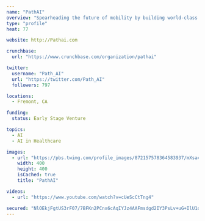 ```yaml
---
name: "PathAI"
overview: "Spearheading the future of mobility by building world-class autonomous driving technology - safely, reliably, and at scale"
type: "profile"
heat: 77

website: http://Pathai.com

crunchbase:
  url: "https://www.crunchbase.com/organization/pathai"

twitter:
  username: "Path_AI"
  url: "https://twitter.com/Path_AI"
  followers: 797

locations:
  - Fremont, CA

funding:
  status: Early Stage Venture

topics:
  - AI
  - AI in Healthcare

images:
  - url: "https://pbs.twimg.com/profile_images/872157578364583937/mXsacVHf_400x400.jpg"
    width: 400
    height: 400
    isCached: true
    title: "PathAI"

videos:
  - url: "https://www.youtube.com/watch?v=cUeScCtTng4"

secured: "NlOEkjFgtUS3rF07/7BFKn2PCnx6cAqIYJz4AAFmsdgd2IY3PsLv+uG+IlU1oA6/B1yfFt8KxKe/e6vtU+UGp+uEdAkPlGZQFq0FscLP1WJAHLcPseSYnWPv5PiA4VHEs67hm+MR+iMdOtjIxSlUtYJAAf88QTjcwS8/Jj7kEqKkCZWDyIYeobS9b8fBekJ0Z/sUVeRse47Ul+q41FX9M4lGBe9EKiGZnjK3dECIT+ZEmvpw3CALp1VuWVUVRsSP8waBfTaUDNoaJd/B0dKq6UHXJMqxWkSGQn2bTHI9HiaEQw9kL6vpfdnB5Bk5vMNfdcee6bdMdzLGrqBTw/fSzaCrTn8kZSwtg4pil8IKSbz9CGWs5rcbhjxeX/pf0COI;GzB1J+5SVD66indJa0tU4g=="
---
```


